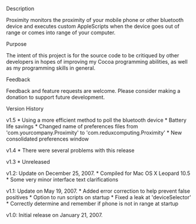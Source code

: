 Description

Proximity monitors the proximity of your mobile phone or other bluetooth device and executes custom AppleScripts when the device goes out of range or comes into range of your computer.

Purpose

The intent of this project is for the source code to be critiqued by other developers in hopes of improving my Cocoa programming abilities, as well as my programming skills in general.

Feedback

Feedback and feature requests are welcome. Please consider making a donation to support future development.

Version History

v1.5 * Using a more efficient method to poll the bluetooth device * Battery life savings * Changed name of preferences files from 'com.yourcompany.Proximity' to 'com.reduxcomputing.Proximity' * New consolidated preferences window

v1.4 * There were several problems with this release

v1.3 * Unreleased

v1.2: Update on December 25, 2007. * Compiled for Mac OS X Leopard 10.5 * Some very minor interface text clarifications

v1.1: Update on May 19, 2007. * Added error correction to help prevent false positives * Option to run scripts on startup * Fixed a leak at 'deviceSelector' * Correctly determine and remember if phone is not in range at startup

v1.0: Initial release on January 21, 2007.
